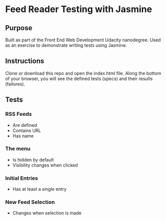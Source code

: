# Feed Reader Testing with Jasmine

## Purpose
Built as part of the Front End Web Development Udacity nanodegree. Used as an exercise to demonstrate writing tests using Jasmine.

## Instructions
Clone or download this repo and open the index.html file. Along the bottom of your browser, you will see the defined tests (specs) and their results (failures).

## Tests

### RSS Feeds
* Are defined
* Contains URL
* Has name

### The menu
* Is hidden by default
* Visibility changes when clicked

### Initial Entries
* Has at least a single entry

### New Feed Selection
* Changes when selection is made
